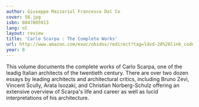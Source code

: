```yaml
---
author: Giuseppe Mazzariol Francesco Dal Co
cover: 58.jpg
isbn: 0847805913
lang: nl
layout: review
title: 'Carlo Scarpa : The Complete Works'
url: http://www.amazon.com/exec/obidos/redirect?tag=ldvd-20%26link_code=xm2%26camp=2025%26creative=165953%26path=http://www.amazon.com/gp/redirect.html%253fASIN=0847805913%2526tag=ldvd-20%2526lcode=xm2%2526cID=2025%2526ccmID=165953%2526location=/o/ASIN/0847805913%25253FSubscriptionId=0VJDVJ14KM0P0VXDCQ82
year: 0
---
```

This volume documents the complete works of Carlo Scarpa, one of the leadig Italian architects of the twentieth century. There are over two dozen essays by leading architects and architectural critics, including Bruno Zevi, Vincent Scully, Arata Isozaki, and Christian Norberg-Schulz offering an extensive overview of Scarpa's life and career as well as lucid interpretations of his architecture.

